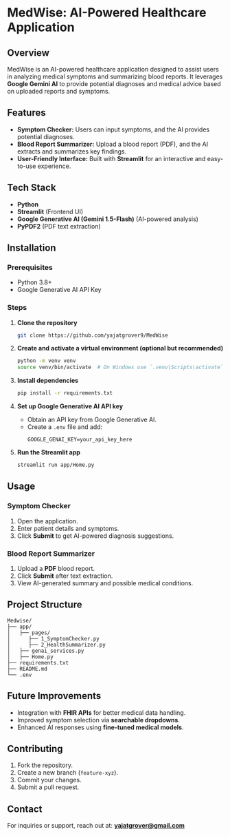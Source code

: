 # MedWise: AI-Powered Healthcare Application

## Overview
MedWise is an AI-powered healthcare application designed to assist users in analyzing medical symptoms and summarizing blood reports. It leverages **Google Gemini AI** to provide potential diagnoses and medical advice based on uploaded reports and symptoms.

## Features
- **Symptom Checker:** Users can input symptoms, and the AI provides potential diagnoses.
- **Blood Report Summarizer:** Upload a blood report (PDF), and the AI extracts and summarizes key findings.
- **User-Friendly Interface:** Built with **Streamlit** for an interactive and easy-to-use experience.


## Tech Stack
- **Python**
- **Streamlit** (Frontend UI)
- **Google Generative AI (Gemini 1.5-Flash)** (AI-powered analysis)
- **PyPDF2** (PDF text extraction)


## Installation
### Prerequisites
- Python 3.8+
- Google Generative AI API Key

### Steps
1. **Clone the repository**
   ```bash
   git clone https://github.com/yajatgrover9/MedWise
   ```

2. **Create and activate a virtual environment (optional but recommended)**
   ```bash
   python -m venv venv
   source venv/bin/activate  # On Windows use `.venv\Scripts\activate`
   ```

3. **Install dependencies**
   ```bash
   pip install -r requirements.txt
   ```

4. **Set up Google Generative AI API key**
   - Obtain an API key from Google Generative AI.
   - Create a `.env` file and add:
     ```env
     GOOGLE_GENAI_KEY=your_api_key_here
     ```

5. **Run the Streamlit app**
   ```bash
   streamlit run app/Home.py
   ```

## Usage
### Symptom Checker
1. Open the application.
2. Enter patient details and symptoms.
3. Click **Submit** to get AI-powered diagnosis suggestions.

### Blood Report Summarizer
1. Upload a **PDF** blood report.
2. Click **Submit** after text extraction.
3. View AI-generated summary and possible medical conditions.

## Project Structure
```
Medwise/
├── app/
│   ├── pages/               
│      ├── 1_SymptomChecker.py
│      ├── 2_HealthSummarizer.py
│   ├── genai_services.py
│   ├── Home.py               
├── requirements.txt    
├── README.md            
└── .env                 
```

## Future Improvements
- Integration with **FHIR APIs** for better medical data handling.
- Improved symptom selection via **searchable dropdowns**.
- Enhanced AI responses using **fine-tuned medical models**.

## Contributing
1. Fork the repository.
2. Create a new branch (`feature-xyz`).
3. Commit your changes.
4. Submit a pull request.

## Contact
For inquiries or support, reach out at: **yajatgrover@gmail.com**

